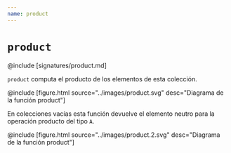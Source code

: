 ```yaml
---
name: product
---
```


# `product`

@include [signatures/product.md]

`product` computa el producto de los elementos de esta colección.

@include [figure.html source="../images/product.svg" desc="Diagrama de la función product"]

En colecciones vacías esta función devuelve el elemento neutro para la operación producto del tipo `A`.

@include [figure.html source="../images/product.2.svg" desc="Diagrama de la función product"]
